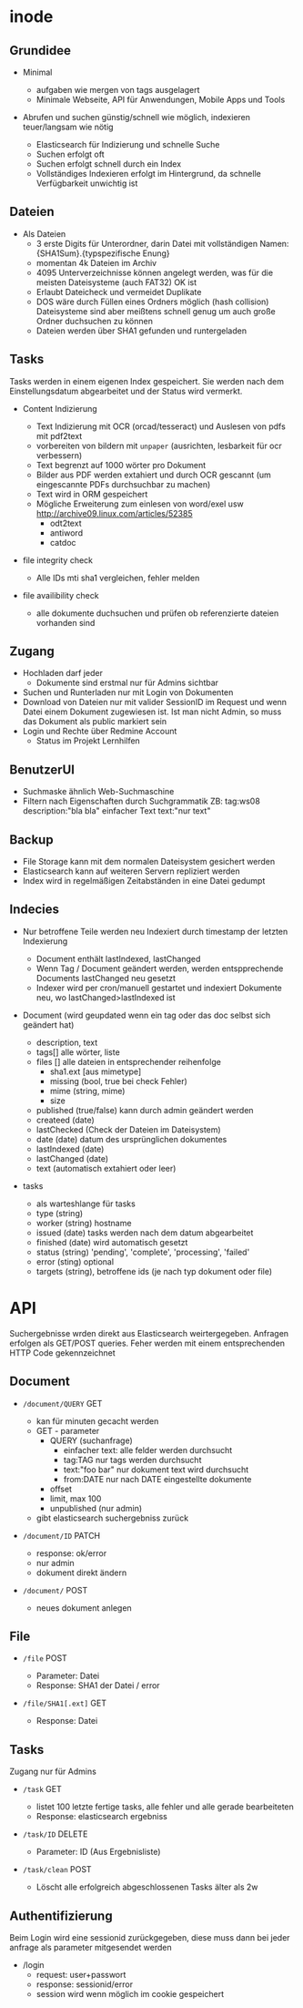 inode
=====

Grundidee
---------

* Minimal
    * aufgaben wie mergen von tags ausgelagert
    * Minimale Webseite, API für Anwendungen, Mobile Apps und Tools

* Abrufen und suchen günstig/schnell wie möglich, indexieren
  teuer/langsam wie nötig
    * Elasticsearch für Indizierung und schnelle Suche
    * Suchen erfolgt oft
    * Suchen erfolgt schnell durch ein Index
    * Vollständiges Indexieren erfolgt im Hintergrund, da schnelle
      Verfügbarkeit unwichtig ist



Dateien
-------
* Als Dateien
    * 3 erste Digits für Unterordner, darin Datei mit vollständigen
      Namen: {SHA1Sum}.{typspezifische Enung}
    * momentan 4k Dateien im Archiv
    * 4095 Unterverzeichnisse können angelegt werden, was für
      die meisten Dateisysteme (auch FAT32) OK ist
    * Erlaubt Dateicheck und vermeidet Duplikate
    * DOS wäre durch Füllen eines Ordners möglich (hash collision)
      Dateisysteme sind aber meißtens schnell genug um auch große Ordner
      duchsuchen zu können
    * Dateien werden über SHA1 gefunden und runtergeladen


Tasks
-----

Tasks werden in einem eigenen Index gespeichert. Sie werden nach dem
Einstellungsdatum abgearbeitet und der Status wird vermerkt.

* Content Indizierung
    * Text Indizierung mit OCR (orcad/tesseract) und Auslesen von pdfs
      mit pdf2text
    * vorbereiten von bildern mit `unpaper` (ausrichten, lesbarkeit
      für ocr verbessern)
    * Text begrenzt auf 1000 wörter pro Dokument
    * Bilder aus PDF werden extahiert und durch OCR gescannt
      (um eingescannte PDFs durchsuchbar zu machen)
    * Text wird in ORM gespeichert
    * Mögliche Erweiterung zum einlesen von word/exel usw
      http://archive09.linux.com/articles/52385
        * odt2text
        * antiword
        * catdoc

* file integrity check
    * Alle IDs mti sha1 vergleichen, fehler melden

* file availibility check
    * alle dokumente duchsuchen und prüfen ob referenzierte dateien
      vorhanden sind


Zugang
------

* Hochladen darf jeder
    * Dokumente sind erstmal nur für Admins sichtbar
* Suchen und Runterladen nur mit Login
  von Dokumenten
* Download von Dateien nur mit valider SessionID im Request
  und wenn Datei einem Dokument zugewiesen ist. Ist man nicht Admin,
  so muss das Dokument als public markiert sein
* Login und Rechte über Redmine Account
    * Status im Projekt Lernhilfen


BenutzerUI
----------

* Suchmaske ähnlich Web-Suchmaschine
* Filtern nach Eigenschaften durch Suchgrammatik
  ZB: tag:ws08 description:"bla bla" einfacher Text text:"nur text"


Backup
------

* File Storage kann mit dem normalen Dateisystem gesichert werden
* Elasticsearch kann auf weiteren Servern repliziert werden
* Index wird in regelmäßigen Zeitabständen in eine Datei gedumpt


Indecies
--------

* Nur betroffene Teile werden neu Indexiert durch timestamp der
  letzten Indexierung
    * Document enthält lastIndexed, lastChanged
    * Wenn Tag / Document geändert werden, werden entspprechende
      Documents lastChanged neu gesetzt
    * Indexer wird per cron/manuell gestartet und indexiert
      Dokumente neu, wo lastChanged>lastIndexed ist

* Document (wird geupdated wenn ein tag oder das doc selbst sich geändert hat)
    * description, text
    * tags[] alle wörter, liste
    * files [] alle dateien in entsprechender reihenfolge
        * sha1.ext [aus mimetype]
        * missing (bool, true bei check Fehler)
        * mime (string, mime)
        * size
    * published (true/false) kann durch admin geändert werden
    * createed (date)
    * lastChecked (Check der Dateien im Dateisystem)
    * date (date) datum des ursprünglichen dokumentes
    * lastIndexed (date)
    * lastChanged (date)
    * text (automatisch extahiert oder leer)

* tasks
    * als warteshlange für tasks
    * type (string)
    * worker (string) hostname
    * issued (date) tasks werden nach dem datum abgearbeitet
    * finished (date) wird automatisch gesetzt
    * status (string) 'pending', 'complete', 'processing', 'failed'
    * error (sting) optional
    * targets (string), betroffene ids (je nach typ dokument oder file)

API
===

Suchergebnisse wrden direkt aus Elasticsearch weirtergegeben. Anfragen
erfolgen als GET/POST queries. Feher werden mit einem entsprechenden
HTTP Code gekennzeichnet


Document
--------

* ``/document/QUERY`` GET
    * kan für minuten gecacht werden
    * GET - parameter
        * QUERY (suchanfrage)
            * einfacher text: alle felder werden durchsucht
            * tag:TAG nur tags werden durchsucht
            * text:"foo bar" nur dokument text wird durchsucht
            * from:DATE nur nach DATE eingestellte dokumente
        * offset
        * limit, max 100
        * unpublished (nur admin)
    * gibt elasticsearch suchergebniss zurück


* ``/document/ID`` PATCH
    * response: ok/error
    * nur admin
    * dokument direkt ändern

* ``/document/`` POST
    * neues dokument anlegen


File
----

* ``/file`` POST
    * Parameter: Datei
    * Response: SHA1 der Datei / error

* ``/file/SHA1[.ext]`` GET
    * Response: Datei

Tasks
-----
Zugang nur für Admins

* ``/task`` GET
    * listet 100 letzte fertige tasks, alle fehler und alle gerade
      bearbeiteten
    * Response: elasticsearch ergebniss

* ``/task/ID`` DELETE
    * Parameter: ID (Aus Ergebnisliste)

*  ``/task/clean`` POST
    * Löscht alle erfolgreich abgeschlossenen Tasks älter als 2w


Authentifizierung
-----------------

Beim Login wird eine sessionid zurückgegeben, diese muss dann bei jeder
anfrage als parameter mitgesendet werden

* /login
    * request: user+passwort
    * response: sessionid/error
    * session wird wenn möglich im cookie gespeichert

